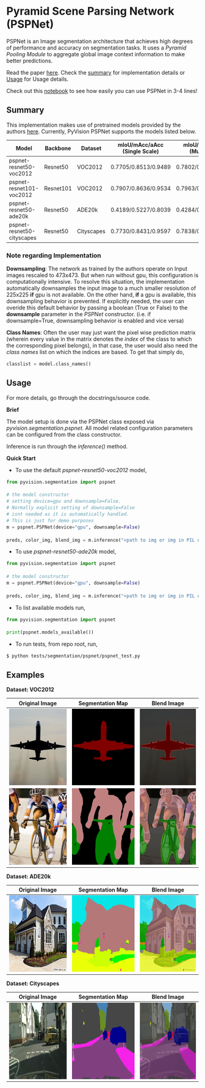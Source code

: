 # Pyramid Scene Parsing Network (PSPNet)

PSPNet is an Image segmentation architecture that achieves high degrees of performance and accuracy on segmentation tasks. It uses a *Pyramid Pooling Module* to aggregate global image context information to make better predictions.

Read the paper [here](https://arxiv.org/pdf/1612.01105.pdf).
Check the [summary](#summary) for implementation details or [Usage](#Usage) for Usage details.

Check out this [notebook](https://github.com/pranjaldatta/PyVision/blob/master/demo/segmentation/pspnet/pspnet_demo.ipynb) to see how easily you can use PSPNet in 3-4 lines!

## Summary

This implementation makes use of pretrained models provided by the authors [here](https://github.com/hszhao/semseg). Currently, PyVision PSPNet supports the models listed below.

| Model | Backbone | Dataset | mIoU/mAcc/aAcc (Single Scale)| mIoU/mAcc/aAcc (Multi Scale) |
----|---|----|----|----|
| pspnet-resnet50-voc2012 | Resnet50 | VOC2012 | 0.7705/0.8513/0.9489 | 0.7802/0.8580/0.9513 |
| pspnet-resnet101-voc2012| Resnet101 | VOC2012 | 0.7907/0.8636/0.9534 | 0.7963/0.8677/0.9550  |
| pspnet-resnet50-ade20k | Resnet50 | ADE20k | 0.4189/0.5227/0.8039 | 0.4284/0.5266/0.8106 |
| pspnet-resnet50-cityscapes | Resnet50 | Cityscapes | 0.7730/0.8431/0.9597 | 0.7838/0.8486/0.9617|

### Note regarding Implementation

**Downsampling**: The network as trained by the authors operate on Input images rescaled to 473x473. But when run without gpu, this configuration is computationally intensive. To resolve this situation, the implementation automatically downsamples the input image to a much smaller resolution of 225x225 **if** gpu is not available. On the other hand, **if** a gpu is available, this downsampling behavior is prevented. If explicitly needed, the user can overide this default behavior by passing a boolean (True or False) to the **downsample** parameter in the *PSPNet* constructor. (i.e. if downsample=True, downsampling behavior is enabled and vice versa)

**Class Names**: Often the user may just want the pixel wise prediction matrix (wherein every value in the matrix denotes the *index* of the class to which the corresponding pixel belongs), in that case, the user would also need the *class names* list on which the indices are based. To get that simply do, 

```python
classlist = model.class_names()
```

## Usage

For more details, go through the docstrings/source code.

**Brief**

The model setup is done via the PSPNet class exposed via *pyvision.segmentation.pspnet*. All model related configuration parameters can be configured from the class constructor.

Inference is run through the *inference()* method.

**Quick Start**

- To use the default *pspnet-resnet50-voc2012* model,  

```python
from pyvision.segmentation import pspnet

# the model constructor
# setting device=gpu and downsample=False.
# Normally explicit setting of downsample=False
# isnt needed as it is automatically handled.
# This is just for demo purposes
m = pspnet.PSPNet(device="gpu", downsample=False)

preds, color_img, blend_img = m.inference("<path to img or img in PIL or array format", save="result")

```

- To use *pspnet-resnet50-ade20k* model,

```python
from pyvision.segmentation import pspnet

# the model constructor
m = pspnet.PSPNet(device="gpu", downsample=False)

preds, color_img, blend_img = m.inference("<path to img or img in PIL or array format", save="result")

```

- To list available models run,

```python
from pyvision.segmentation import pspnet

print(pspnet.models_available())
```

- To run tests, from repo root, run,

```shell
$ python tests/segmentation/pspnet/pspnet_test.py
```

## Examples

**Dataset: VOC2012**

|Original Image|Segmentation Map| Blend Image|
-----|-----|-----|
|<img src="examples/16.jpg" height=200 width=200>|<img src="examples/16_map.png" height=200 width=200>| <img src="examples/16_blend.png" height=200 widht=200>|
|<img src="examples/pascal_voc.jpg" height=200 width=200>|<img src="examples/pascal_voc_map.png" height=200 width=200>| <img src="examples/pascal_voc_blend.png" height=200 width=200>|

**Dataset: ADE20k**

|Original Image|Segmentation Map| Blend Image|
-----|-----|-----|
|<img src="examples/ade20k.jpg" height=200 width=200>|<img src="examples/ade20k_map.png" height=200 width=200>| <img src="examples/ade20k_blend.png" height=200 widht=200>|

**Dataset: Cityscapes**

|Original Image|Segmentation Map| Blend Image|
-----|-----|-----|
|<img src="examples/cityscape.png" height=200 width=200>|<img src="examples/cityscapes_map.png" height=200 width=200>| <img src="examples/cityscapes_blend.png" height=200 widht=200>|
